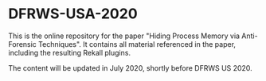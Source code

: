 # DFRWS-USA-2020

This is the online repository for the paper "Hiding Process Memory via Anti-Forensic Techniques". It contains all material referenced in the paper, including the resulting Rekall plugins.

The content will be updated in July 2020, shortly before DFRWS US 2020.
